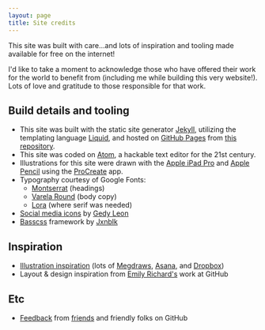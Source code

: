 ```yaml
---
layout: page
title: Site credits
---
```


This site was built with care...and lots of inspiration and tooling made available for free on the internet!

I'd like to take a moment to acknowledge those who have offered their work for the world to benefit from (including me while building this very website!). Lots of love and gratitude to those responsible for that work.

## Build details and tooling

- This site was built with the static site generator [Jekyll](https://jekyllrb.com/), utilizing the templating language [Liquid](http://shopify.github.io/liquid/), and hosted on [GitHub Pages](https://pages.github.com/) from [this repository](github.com/jglovier/jglovier.github.io/).
- This site was coded on [Atom](https://atom.io/), a hackable text editor for the 21st century.
- Illustrations for this site were drawn with the [Apple iPad Pro](https://amzn.to/2G25JTT) and [Apple Pencil](https://amzn.to/2G5h69G) using the [ProCreate](https://itunes.apple.com/us/app/procreate/id425073498?mt=8) app.
- Typography courtesy of Google Fonts:
  - [Montserrat](https://fonts.google.com/specimen/Montserrat) (headings)
  - [Varela Round](https://fonts.google.com/specimen/Varela+Round) (body copy)
  - [Lora](https://fonts.google.com/specimen/Lora) (where serif was needed)
- [Social media icons](https://creativemarket.com/gedy/21158-Vector-Social-Media-Icons-Bundle) by [Gedy Leon](https://creativemarket.com/gedy)
- [Basscss](http://basscss.com/) framework by [Jxnblk](http://jxnblk.com/)

## Inspiration

- [Illustration inspiration](https://dribbble.com/jag/likes) (lots of [Megdraws](https://dribbble.com/megdraws), [Asana](https://dribbble.com/asana), and [Dropbox](https://dribbble.com/dropbox))
- Layout & design inspiration from [Emily Richard's](https://dribbble.com/emrichard) work at GitHub

## Etc

- [Feedback](https://github.com/jglovier/jglovier.github.io/pull/70) from [friends](https://dribbble.com/emrichard) and friendly folks on GitHub
